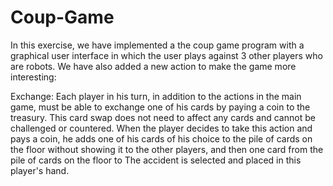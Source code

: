 # Coup-Game
In this exercise, we have implemented a the coup game program with a graphical user interface in which the user plays against 3 other players who are robots.
We have also added a new action to make the game more interesting:

Exchange:
Each player in his turn, in addition to the actions in the main game, must be able to exchange one of his cards by paying a coin to the treasury.
This card swap does not need to affect any cards and cannot be challenged or countered. When the player decides to take this action and pays a coin, he adds one of his cards of his choice to the pile of cards on the floor without showing it to the other players, and then one card from the pile of cards on the floor to The accident is selected and placed in this player's hand.
